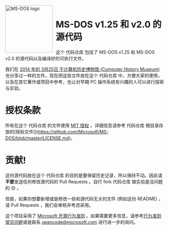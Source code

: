 <img width="150" height="150" align="left" style="float: left; margin: 0 10px 0 0;" alt="MS-DOS logo" src="https://github.com/Microsoft/MS-DOS/blob/master/msdos-logo.png">

# MS-DOS v1.25 和 v2.0 的源代码
这个 代码仓库 包括了 MS-DOS v1.25 和 MS-DOS v2.0 的源代码以及编译好的可执行文件。

我们在 [2014 年的 3月25日 于计算机历史博物馆 (Computer History Museum)](http://www.computerhistory.org/atchm/microsoft-ms-dos-early-source-code/) 也分享过一样的文件。现在把这些文件放在这个 代码仓库 中，方便大家的使用，以及在其它著作或项目中参考，也让对早期 PC 操作系统有兴趣的人可以进行探索与实验。

# 授权条款
所有在这个 代码仓库 的文件使用 [MIT 授权](https://en.wikipedia.org/wiki/MIT_License) ，详细信息请参考 代码仓库 根目录存放的[授权文件]](https://github.com/Microsoft/MS-DOS/blob/master/LICENSE.md)。

# 贡献!
这份源代码放在这个 代码仓库 的目的是要保留历史记录，所以保持不动。因此请**不要**发送任何修改源代码的 Pull Requests 。自行 fork 代码仓库 做实验是沒问题的 😊 。

但是，如果你想要新增或是修改一些和源代码无关的文件 (例如这份 README) ，请 Pull Requests ，我们会审核并考虑采用。

这个项目采用了 [Microsoft 开源行为准则](https://opensource.microsoft.com/codeofconduct/) 。如果需要更多信息，请参考[行为准则常见问题](https://opensource.microsoft.com/codeofconduct/faq/)或是联系 [opencode@microsoft.com](mailto:opencode@microsoft.com) 进行进一步的询问。
